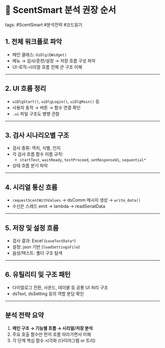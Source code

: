 # 🧠 ScentSmart 분석 권장 순서

tags: #ScentSmart #분석전략 #코드읽기

## 1. 전체 워크플로 파악

- 메인 클래스: `UiDlg(QWidget)`
- 메뉴 → 검사/훈련/설정 → 저장 흐름 구성 파악
- UI-로직-시리얼 흐름 전체 큰 구조 이해

---

## 2. UI 흐름 정리

- `uiDlgStart()`, `uiDlgLogin()`, `uiDlgMain()` 등
- 사용자 동작 → 버튼 → 함수 연결 확인
- `.ui` 파일 구조도 병행 관찰

---

## 3. 검사 시나리오별 구조

- 검사 종류: 역치, 식별, 인지
- 각 검사 흐름 함수 이름 규칙:
  - `startTest`, `waitReady`, `testProceed`, `setResponseUi`, `sequential*`
- 상태 흐름 분기 파악

---

## 4. 시리얼 통신 흐름

- `requestScentWithValues` → dsComm 메시지 생성 → `write_data()`
- 수신은 스레드 emit → lambda → readSerialData

---

## 5. 저장 및 설정 흐름

- 검사 결과: Excel (`saveTestData*`)
- 설정: json 기반 (`loadSettingsFile`)
- 음성/텍스트: 폴더 구조 탐색

---

## 6. 유틸리티 및 구조 패턴

- 다이얼로그 전환, 사운드, 테이블 등 공통 UI 처리 구조
- dsText, dsSetting 등의 역할 분담 확인

---

## 분석 전략 요약

1. **메인 구조 → 기능별 흐름 → 시리얼/저장 분석**
2. 주요 호출 함수만 먼저 흐름 따라가면서 이해
3. 각 단계 핵심 함수 시각화 (다이어그램 or 트리)
